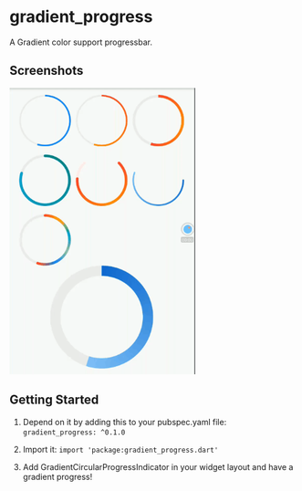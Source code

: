 # gradient_progress

A Gradient color support progressbar.

## Screenshots

![screenshot](./screenshot/gradient_circular_progress.png)

## Getting Started

1. Depend on it by adding this to your pubspec.yaml file: ```gradient_progress: ^0.1.0```

2. Import it: ```import 'package:gradient_progress.dart'```

3. Add GradientCircularProgressIndicator in your widget layout and have a gradient progress!
